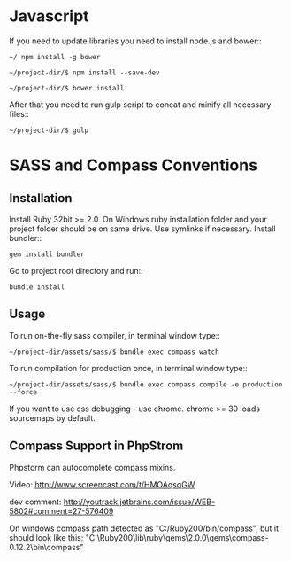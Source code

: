 Javascript
==========

If you need to update libraries you need to install node.js and bower::

    ~/ npm install -g bower

    ~/project-dir/$ npm install --save-dev

    ~/project-dir/$ bower install


After that you need to run gulp script to concat and minify all necessary files::

    ~/project-dir/$ gulp


SASS and Compass Conventions
============================

Installation
------------

Install Ruby 32bit >= 2.0. On Windows ruby installation folder and your project folder should be on same drive. Use symlinks if necessary.
Install bundler::

    gem install bundler

Go to project root directory and run::

    bundle install

Usage
-----

To run on-the-fly sass compiler, in terminal window type::

    ~/project-dir/assets/sass/$ bundle exec compass watch

To run compilation for production once, in terminal window type::

    ~/project-dir/assets/sass/$ bundle exec compass compile -e production --force

If you want to use css debugging - use chrome. chrome >= 30 loads sourcemaps by default.


Compass Support in PhpStrom
---------------------------

Phpstorm can autocomplete compass mixins.

Video: http://www.screencast.com/t/HMOAqsqGW

dev comment: http://youtrack.jetbrains.com/issue/WEB-5802#comment=27-576409

On windows compass path detected as "C:/Ruby200/bin/compass", but it should look like this: "C:\\Ruby200\\lib\\ruby\\gems\\2.0.0\\gems\\compass-0.12.2\\bin\\compass"
